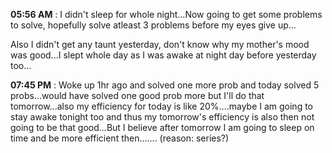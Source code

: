 **05:56 AM** : I didn't sleep for whole night...Now going to get some problems to solve, hopefully solve atleast 3 problems before my eyes give up...

Also I didn't get any taunt yesterday, don't know why my mother's mood was good...I slept whole day as I was awake at night day before yesterday too...

**07:45 PM** : Woke up 1hr ago and solved one more prob and today solved 5 probs...would have solved one good prob more but I'll do that tomorrow...also my efficiency for today is like 20%....maybe I am going to stay awake tonight too and thus my tomorrow's efficiency is also then not going to be that good...But I believe after tomorrow I am going to sleep on time and be more efficient then....... (reason: series?)